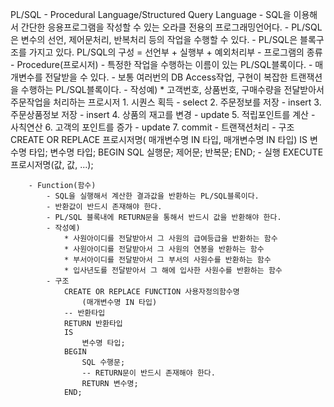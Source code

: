 PL/SQL
	- Procedural Language/Structured Query Language
	- SQL을 이용해서 간단한 응용프로그램을 작성할 수 있는 오라클 전용의 프로그래밍언어다.
	- PL/SQL은 변수의 선언, 제어문처리, 반복처리 등의 작업을 수행할 수 있다.
	- PL/SQL은 블록구조를 가지고 있다.
	  PL/SQL의 구성 = 선언부 + 실행부 + 예외처리부
	- 프로그램의 종류
		- Procedure(프로시저)
			- 특정한 작업을 수행하는 이름이 있는 PL/SQL블록이다.
			- 매개변수를 전달받을 수 있다.
			- 보통 여러번의 DB Access작업, 구현이 복잡한 트랜잭션을 수행하는 PL/SQL블록이다.
			- 작성예)
				* 고객번호, 상품번호, 구매수량을 전달받아서 주문작업을 처리하는 프로시저
					1. 시퀀스 획득		- select
					2. 주문정보를 저장	- insert
					3. 주문상품정보 저장	- insert
					4. 상품의 재고를 변경	- update
					5. 적립포인트를 계산	- 사칙연산
					6. 고객의 포인트를 증가	- update
					7. commit		- 트랜잭션처리
			- 구조
				CREATE OR REPLACE 프로시저명(
					매개변수명 IN 타입, 매개변수명 IN 타입)
				IS
					변수명 타입;
					변수명 타입;
				 BEGIN
					SQL 실행문;
					제어문;
					반복문;
				END;
			- 실행
				EXECUTE 프로시저명(값, 값, ...);
				

		- Function(함수)
			- SQL을 실행해서 계산한 결과값을 반환하는 PL/SQL블록이다.
			- 반환값이 반드시 존재해야 한다.
			- PL/SQL 블록내에 RETURN문을 통해서 반드시 값을 반환해야 한다.
			- 작성예)
				* 사원아이디를 전달받아서 그 사원의 급여등급을 반환하는 함수
				* 사원아이디를 전달받아서 그 사원의 연봉을 반환하는 함수
				* 부서아이디를 전달받아서 그 부서의 사원수를 반환하는 함수
				* 입사년도를 전달받아서 그 해에 입사한 사원수를 반환하는 함수
			- 구조
				CREATE OR REPLACE FUNCTION 사용자정의함수명
					(매개변수명 IN 타입)
				-- 반환타입
				RETURN 반환타입
				IS
					변수명 타입;
				BEGIN
					SQL 수행문;
					-- RETURN문이 반드시 존재해야 한다.
					RETURN 변수명;
				END;
		

	
			
		

